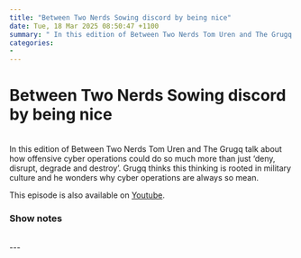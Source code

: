 ```yaml
---
title: "Between Two Nerds Sowing discord by being nice"
date: Tue, 18 Mar 2025 08:50:47 +1100
summary: " In this edition of Between Two Nerds Tom Uren and The Grugq talk about how offensive cyber operations could do so much"
categories: 
- 
---
```

# Between Two Nerds Sowing discord by being nice


<br/>
In this edition of Between Two Nerds Tom Uren and The Grugq talk about how offensive cyber operations could do so much more than just ‘deny, disrupt, degrade and destroy’. Grugq thinks this thinking is rooted in military culture and he wonders why cyber operations are always so mean.

This episode is also available on [Youtube](https://youtu.be/h09Szw8X5i0).

### Show notes

<br/>
---
